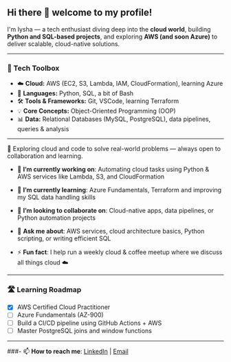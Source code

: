 ## Hi there 👋 welcome to my profile!

I'm Iysha — a tech enthusiast diving deep into the **cloud world**, building **Python and SQL-based projects**, and exploring **AWS (and soon Azure)** to deliver scalable, cloud-native solutions.

---

### 🧰 Tech Toolbox
- ☁️ **Cloud:** AWS (EC2, S3, Lambda, IAM, CloudFormation), learning Azure  
- 🐍 **Languages:** Python, SQL, a bit of Bash  
- 🛠️ **Tools & Frameworks:** Git, VSCode, learning Terraform
- 💡 **Core Concepts:** Object-Oriented Programming (OOP)
- 📊 **Data:** Relational Databases (MySQL, PostgreSQL), data pipelines, queries & analysis  

---
📌 Exploring cloud and code to solve real-world problems — always open to collaboration and learning.

- 🔭 **I’m currently working on**: Automating cloud tasks using Python & AWS services like Lambda, S3, and CloudFormation
- 🌱 **I’m currently learning**: Azure Fundamentals, Terraform and improving my SQL data handling skills  

- 👯 **I’m looking to collaborate on**: Cloud-native apps, data pipelines, or Python automation projects  
- 💬 **Ask me about**: AWS services, cloud architecture basics, Python scripting, or writing efficient SQL  
- ⚡ **Fun fact**: I help run a weekly cloud & coffee meetup where we discuss all things cloud ☁️  

---

### 🛣️ Learning Roadmap
- [x] AWS Certified Cloud Practitioner
- [ ] Azure Fundamentals (AZ-900)
- [ ] Build a CI/CD pipeline using GitHub Actions + AWS
- [ ] Master PostgreSQL joins and window functions

---

###- 📫 **How to reach me**: [LinkedIn](https://www.linkedin.com/in/iyshakhan/) | [Email](mailto:iyshakhan75@gmail.com)  

